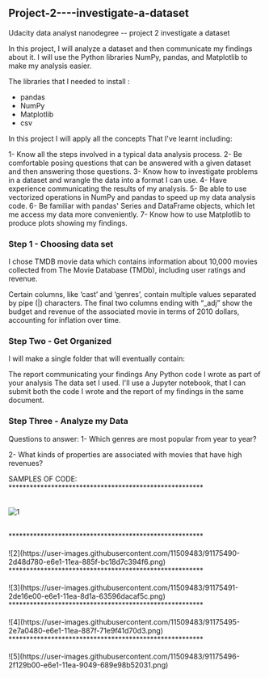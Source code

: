 ## Project-2----investigate-a-dataset
Udacity data analyst nanodegree -- project 2 investigate a dataset

In this project, I will analyze a dataset and then communicate my findings about it. I will use the Python libraries NumPy, pandas, and Matplotlib to make my analysis easier.

The libraries that I needed to install :

* pandas
* NumPy
* Matplotlib
* csv

In this project I will apply all the concepts That I've learnt including:

1- Know all the steps involved in a typical data analysis process.
2- Be comfortable posing questions that can be answered with a given dataset and then answering those questions.
3- Know how to investigate problems in a dataset and wrangle the data into a format I can use.
4- Have experience communicating the results of my analysis.
5- Be able to use vectorized operations in NumPy and pandas to speed up my data analysis code.
6- Be familiar with pandas' Series and DataFrame objects, which let me access my data more conveniently.
7- Know how to use Matplotlib to produce plots showing my findings.


### Step 1 - Choosing data set

I chose TMDB movie data which contains information about 10,000 movies collected from The Movie Database (TMDb), including user ratings and revenue.

Certain columns, like ‘cast’ and ‘genres’, contain multiple values separated by pipe (|) characters.
The final two columns ending with “_adj” show the budget and revenue of the associated movie in terms of 2010 dollars, accounting for inflation over time.

### Step Two - Get Organized

I will make a single folder that will eventually contain:

The report communicating your findings
Any Python code I wrote as part of your analysis
The data set I used.
I'll use a Jupyter notebook, that I can submit both the code I wrote and the report of my findings in the same document.

### Step Three - Analyze my Data

Questions to answer:
1- Which genres are most popular from year to year?

2- What kinds of properties are associated with movies that have high revenues?

SAMPLES OF CODE:
<BR>
*******************************************************<BR>
<BR>

![1](https://user-images.githubusercontent.com/11509483/91175485-2c17aa80-e6e1-11ea-9156-7af5dfb76dca.png)

<BR>
*******************************************************<BR>
<BR>
![2](https://user-images.githubusercontent.com/11509483/91175490-2d48d780-e6e1-11ea-885f-bc18d7c394f6.png)

<BR>
*******************************************************<BR>
<BR>
![3](https://user-images.githubusercontent.com/11509483/91175491-2de16e00-e6e1-11ea-8d1a-63596dacaf5c.png)

<BR>
*******************************************************<BR>
<BR>
![4](https://user-images.githubusercontent.com/11509483/91175495-2e7a0480-e6e1-11ea-887f-71e9f41d70d3.png)

<BR>
*******************************************************<BR>
<BR>
![5](https://user-images.githubusercontent.com/11509483/91175496-2f129b00-e6e1-11ea-9049-689e98b52031.png)

